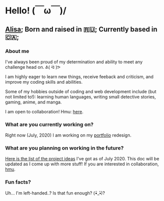 # Hello! (￣ω￣)/

## [Alisa](https://alisacodes.dev/); Born and raised in 🇷🇺;  Currently based in 🇨🇦; 

### About me 

I've always been proud of my determination and ability to meet any challenge head on. ᕕ( ᐛ )ᕗ

I am highly eager to learn new things, receive feeback and criticism, and improve my coding skills and abilities. 

Some of my hobbies outside of coding and web development include (but not limited to!): learning human languages, writing small detective stories, gaming, anime, and manga. 

I am open to collaboration! Hmu: [here](https://twitter.com/alisacodes). 

### What are you currently working on?
Right now (July, 2020) I am working on my [portfolio](https://alisacodes.dev/) redesign. 

### What are you planning on working in the future? 
[Here is the list of the project ideas](https://docs.google.com/document/d/11thLYvJ2EIhzrTC7sCoyNonenfBGjcCaZXV-9uZpMjg/edit?usp=sharing) I've got as of July 2020. This doc will be updated as I come up with more stuff! If you are interested in collaboration, [hmu](https://twitter.com/alisacodes).

### Fun facts? 
Uh... I'm left-handed..? Is that fun enough? (•ิ_•ิ)?
